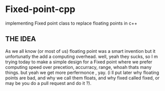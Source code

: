 # Fixed-point-cpp
implementing Fixed point class to replace floating points in c++
## THE IDEA
As we all know (or most of us) floating point was  a smart invention but it unfortunatly the add a computing overhead. well, yeah they sucks, so I m trying today to make a simple design for a Fixed point where we prefer computing speed over precetion, accurracy, range, whoah thats many things. but yeah we get more perfermonce , yay. (i ll put later why floating points are bad, and why we call them floats, and why  fixed called fixed, or may be you do a pull request and do it ?).
